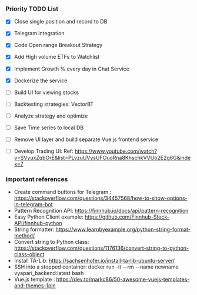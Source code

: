 ### Priority TODO List

- [x] Close single position and record to DB  
- [x] Telegram integration
- [x] Code Open range Breakout Strategy
- [x] Add High volume ETFs to Watchlist
- [x] Implement Growth % every day in Chat Service
- [x] Dockerize the service
- [ ] Build UI for viewing stocks 
- [ ] Backtesting strategies: VectorBT
- [ ] Analyze strategy and optimize   
- [ ] Save Time series to local DB
- [ ] Remove UI layer and build separate Vue.js frontend service 
- [ ] Develop Trading UI: Ref: https://www.youtube.com/watch?v=SVyuxZqbOrE&list=PLvzuUVysUFOuoRna8KhschkVVUo2E2g6G&index=7


### Important references

- Create command buttons for Telegram : https://stackoverflow.com/questions/34457568/how-to-show-options-in-telegram-bot
- Pattern Recognition API: https://finnhub.io/docs/api/pattern-recognition
- Easy Python Client example: https://github.com/Finnhub-Stock-API/finnhub-python
- String formatter: https://www.learnbyexample.org/python-string-format-method/
- Convert string to Python class: https://stackoverflow.com/questions/1176136/convert-string-to-python-class-object
- Install TA-Lib: https://sachsenhofer.io/install-ta-lib-ubuntu-server/
- SSH into a stopped container: docker run -it --rm --name newname vyapari_backend:latest bash
- Vue.js template : https://dev.to/markc86/50-awesome-vuejs-templates-and-themes-1pln